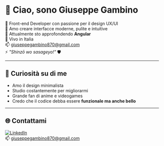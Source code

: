 # 👋 Ciao, sono Giuseppe Gambino

🎯 Front-end Developer con passione per il design UX/UI  
🎨 Amo creare interfacce moderne, pulite e intuitive  
🚀 Attualmente sto approfondendo **Angular**  
📍 Vivo in Italia  
📫 giuseppegambino870@gmail.com  
⚡ *"Shinzō wo sasageyo!"* 🛡️

---

## 📌 Curiosità su di me

- Amo il design minimalista  
- Studio costantemente per migliorarmi  
- Grande fan di anime e videogames  
- Credo che il codice debba essere **funzionale ma anche bello**

---

## 🌐 Contattami

[![LinkedIn](https://img.shields.io/badge/LinkedIn-blue?logo=linkedin&style=flat-square)](https://www.linkedin.com/in/giuseppe-gambino03)  
📫 giuseppegambino870@gmail.com
